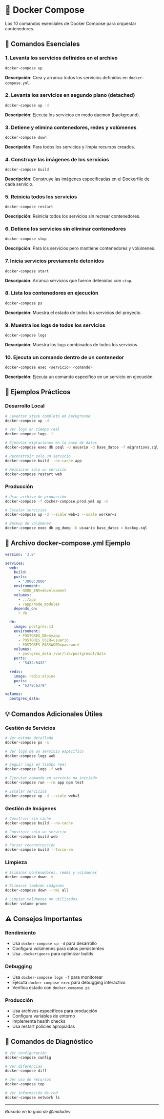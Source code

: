 # 🎯 Docker Compose

Los 10 comandos esenciales de Docker Compose para orquestar contenedores.

## 🚀 Comandos Esenciales

### 1. **Levanta los servicios definidos en el archivo**
```bash
docker-compose up
```
**Descripción**: Crea y arranca todos los servicios definidos en `docker-compose.yml`.

### 2. **Levanta los servicios en segundo plano (detached)**
```bash
docker-compose up -d
```
**Descripción**: Ejecuta los servicios en modo daemon (background).

### 3. **Detiene y elimina contenedores, redes y volúmenes**
```bash
docker-compose down
```
**Descripción**: Para todos los servicios y limpia recursos creados.

### 4. **Construye las imágenes de los servicios**
```bash
docker-compose build
```
**Descripción**: Construye las imágenes especificadas en el Dockerfile de cada servicio.

### 5. **Reinicia todos los servicios**
```bash
docker-compose restart
```
**Descripción**: Reinicia todos los servicios sin recrear contenedores.

### 6. **Detiene los servicios sin eliminar contenedores**
```bash
docker-compose stop
```
**Descripción**: Para los servicios pero mantiene contenedores y volúmenes.

### 7. **Inicia servicios previamente detenidos**
```bash
docker-compose start
```
**Descripción**: Arranca servicios que fueron detenidos con `stop`.

### 8. **Lista los contenedores en ejecución**
```bash
docker-compose ps
```
**Descripción**: Muestra el estado de todos los servicios del proyecto.

### 9. **Muestra los logs de todos los servicios**
```bash
docker-compose logs
```
**Descripción**: Muestra los logs combinados de todos los servicios.

### 10. **Ejecuta un comando dentro de un contenedor**
```bash
docker-compose exec <servicio> <comando>
```
**Descripción**: Ejecuta un comando específico en un servicio en ejecución.

## 🎯 Ejemplos Prácticos

### Desarrollo Local
```bash
# Levantar stack completo en background
docker-compose up -d

# Ver logs en tiempo real
docker-compose logs -f

# Ejecutar migraciones en la base de datos
docker-compose exec db psql -U usuario -d base_datos -f migrations.sql

# Reconstruir solo un servicio
docker-compose build --no-cache app

# Reiniciar solo un servicio
docker-compose restart web
```

### Producción
```bash
# Usar archivo de producción
docker-compose -f docker-compose.prod.yml up -d

# Escalar servicios
docker-compose up -d --scale web=3 --scale worker=2

# Backup de volúmenes
docker-compose exec db pg_dump -U usuario base_datos > backup.sql
```

## 📁 Archivo docker-compose.yml Ejemplo

```yaml
version: '3.8'

services:
  web:
    build: .
    ports:
      - "3000:3000"
    environment:
      - NODE_ENV=development
    volumes:
      - .:/app
      - /app/node_modules
    depends_on:
      - db

  db:
    image: postgres:13
    environment:
      - POSTGRES_DB=myapp
      - POSTGRES_USER=usuario
      - POSTGRES_PASSWORD=password
    volumes:
      - postgres_data:/var/lib/postgresql/data
    ports:
      - "5432:5432"

  redis:
    image: redis:alpine
    ports:
      - "6379:6379"

volumes:
  postgres_data:
```

## 💡 Comandos Adicionales Útiles

### Gestión de Servicios
```bash
# Ver estado detallado
docker-compose ps -a

# Ver logs de un servicio específico
docker-compose logs web

# Seguir logs en tiempo real
docker-compose logs -f web

# Ejecutar comando en servicio no iniciado
docker-compose run --rm app npm test

# Escalar servicios
docker-compose up -d --scale web=3
```

### Gestión de Imágenes
```bash
# Construir sin cache
docker-compose build --no-cache

# Construir solo un servicio
docker-compose build web

# Forzar reconstrucción
docker-compose build --force-rm
```

### Limpieza
```bash
# Eliminar contenedores, redes y volúmenes
docker-compose down -v

# Eliminar también imágenes
docker-compose down --rmi all

# Limpiar volúmenes no utilizados
docker volume prune
```

## ⚠️ Consejos Importantes

### Rendimiento
- Usa `docker-compose up -d` para desarrollo
- Configura volúmenes para datos persistentes
- Usa `.dockerignore` para optimizar builds

### Debugging
- Usa `docker-compose logs -f` para monitorear
- Ejecuta `docker-compose exec` para debugging interactivo
- Verifica estado con `docker-compose ps`

### Producción
- Usa archivos específicos para producción
- Configura variables de entorno
- Implementa health checks
- Usa restart policies apropiadas

## 🔧 Comandos de Diagnóstico

```bash
# Ver configuración
docker-compose config

# Ver diferencias
docker-compose diff

# Ver uso de recursos
docker-compose top

# Ver información de red
docker-compose network ls
```

---

*Basado en la guía de @midudev* 
